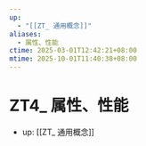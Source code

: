 ```yaml
---
up:
  - "[[ZT_ 通用概念]]"
aliases:
  - 属性、性能
ctime: 2025-03-01T12:42:21+08:00
mtime: 2025-10-01T11:40:38+08:00
---
```


# ZT4_ 属性、性能

- up: [[ZT_ 通用概念]]
